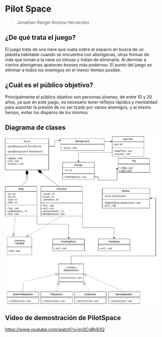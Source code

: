 # Pilot Space
> Jonathan Rangel
> Andrea Hernández


## ¿De qué trata el juego?

El juego trata de una nave que vuela sobre el espacio en busca de un planeta habitable
cuando se encuentra con alienígenas, otras formas de vida que toman a la nave un intruso
y tratan de eliminarla. Al derrotar a ciertos alienígenas aparecen bosses más poderoso.
El punto del juego es eliminar a todos los enemigos en el menor tiempo posible. 

## ¿Cuál es el público objetivo?

Principalmente el público objetivo son personas jóvenes, de entre 10 y 20 años, ya que
en este juego, es necesario tener reflejos rápidos y mentalidad para soportar la presión
de no ser tcado por varios enemigos, y al mismo tiempo, evitar los disparos de los mismos.

## Diagrama de clases

![Diagrama de clases](images/DiagramaDeClases.png)

## Video de demostración de PilotSpace
https://www.youtube.com/watch?v=jrc0CyBh93Q

